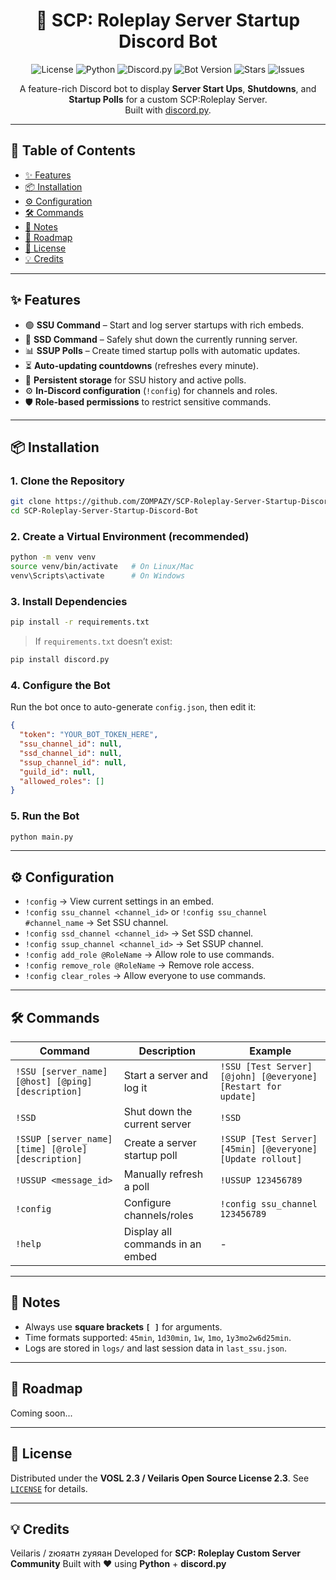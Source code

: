<h1 align="center">🤖 SCP: Roleplay Server Startup Discord Bot</h1>

<p align="center">
  <img src="https://img.shields.io/badge/License-VOSL%202.3-7b42f6?style=flat&logoColor=white" alt="License">
  <img src="https://img.shields.io/badge/Python-3.9+-blue?style=flat&logo=python&logoColor=white" alt="Python">
  <img src="https://img.shields.io/badge/discord.py-2.3.2-5865F2?style=flat&logo=discord&logoColor=white" alt="Discord.py">
  <img src="https://img.shields.io/badge/Bot%20Version-2.1.3-brightgreen?style=flat&logo=github" alt="Bot Version">
  <img src="https://img.shields.io/github/stars/zompazy/SCP-Roleplay-Server-Startup-Discord-Bot?style=flat&logo=github" alt="Stars">
  <img src="https://img.shields.io/github/issues/zompazy/SCP-Roleplay-Server-Startup-Discord-Bot?style=flat&logo=github" alt="Issues">
</p>

<p align="center">
  A feature-rich Discord bot to display <b>Server Start Ups</b>, <b>Shutdowns</b>, and <b>Startup Polls</b> for a custom SCP:Roleplay Server.<br>
  Built with <a href="https://discordpy.readthedocs.io">discord.py</a>.
</p>

---

## 📑 Table of Contents

* [✨ Features](#-features)
* [📦 Installation](#-installation)
* [⚙️ Configuration](#️-configuration)
* [🛠️ Commands](#️-commands)
* [📝 Notes](#-notes)
* [🚀 Roadmap](#-roadmap)
* [📜 License](#-license)
* [💡 Credits](#-credits)

---

## ✨ Features

* 🟢 **SSU Command** – Start and log server startups with rich embeds.
* 🔴 **SSD Command** – Safely shut down the currently running server.
* 📊 **SSUP Polls** – Create timed startup polls with automatic updates.
* ⏳ **Auto-updating countdowns** (refreshes every minute).
* 📂 **Persistent storage** for SSU history and active polls.
* ⚙️ **In-Discord configuration** (`!config`) for channels and roles.
* 🛡️ **Role-based permissions** to restrict sensitive commands.

---

## 📦 Installation

### 1. Clone the Repository

```bash
git clone https://github.com/ZOMPAZY/SCP-Roleplay-Server-Startup-Discord-Bot.git
cd SCP-Roleplay-Server-Startup-Discord-Bot
```

### 2. Create a Virtual Environment (recommended)

```bash
python -m venv venv
source venv/bin/activate   # On Linux/Mac
venv\Scripts\activate      # On Windows
```

### 3. Install Dependencies

```bash
pip install -r requirements.txt
```

> If `requirements.txt` doesn’t exist:

```bash
pip install discord.py
```

### 4. Configure the Bot

Run the bot once to auto-generate `config.json`, then edit it:

```json
{
  "token": "YOUR_BOT_TOKEN_HERE",
  "ssu_channel_id": null,
  "ssd_channel_id": null,
  "ssup_channel_id": null,
  "guild_id": null,
  "allowed_roles": []
}
```

### 5. Run the Bot

```bash
python main.py
```

---

## ⚙️ Configuration

* `!config` → View current settings in an embed.
* `!config ssu_channel <channel_id>` or `!config ssu_channel #channel_name` → Set SSU channel.
* `!config ssd_channel <channel_id>` → Set SSD channel.
* `!config ssup_channel <channel_id>` → Set SSUP channel.
* `!config add_role @RoleName` → Allow role to use commands.
* `!config remove_role @RoleName` → Remove role access.
* `!config clear_roles` → Allow everyone to use commands.

---

## 🛠️ Commands

| Command                                            | Description                      | Example                                                       |
| -------------------------------------------------- | -------------------------------- | ------------------------------------------------------------- |
| `!SSU [server_name] [@host] [@ping] [description]` | Start a server and log it        | `!SSU [Test Server] [@john] [@everyone] [Restart for update]` |
| `!SSD`                                             | Shut down the current server     | `!SSD`                                                        |
| `!SSUP [server_name] [time] [@role] [description]` | Create a server startup poll     | `!SSUP [Test Server] [45min] [@everyone] [Update rollout]`    |
| `!USSUP <message_id>`                              | Manually refresh a poll          | `!USSUP 123456789`                                            |
| `!config`                                          | Configure channels/roles         | `!config ssu_channel 123456789`                               |
| `!help`                                            | Display all commands in an embed | -                                                             |

---

## 📝 Notes

* Always use **square brackets `[ ]`** for arguments.
* Time formats supported: `45min`, `1d30min`, `1w`, `1mo`, `1y3mo2w6d25min`.
* Logs are stored in `logs/` and last session data in `last_ssu.json`.

---

## 🚀 Roadmap

Coming soon...

---

## 📜 License

Distributed under the **VOSL 2.3 / Veilaris Open Source License 2.3**. See [`LICENSE`](LICENSE) for details.

---

## 💡 Credits

Veilaris / zюяатн zуяяан
Developed for **SCP: Roleplay Custom Server Community**
Built with ❤️ using **Python** + **discord.py**
